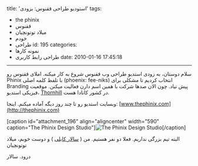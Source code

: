 title: 'استودیو طراحی ققنوس: بزودی'
tags:
  - the phinix
  - ققنوس
  - میلاد توتونچیان
  - خودم
  - طراحی
id: 195
categories:
  - نمونه کارها
  - طراحی رابط کاربری
date: 2010-01-16 17:45:18
---

سلام دوستان، به زودی استدیو طراحی وب ققنوس شروع به کار میکنه. املای ققنوس رو Phinix با تلفظ کلمه اصلی (phoenix: fee-niks) انتخاب کردیم تا مشکلی برای Branding پیش نیاد. چون الان صدها شرکت با همین اسم دارن فعالیت میکنن. موقعیت فیزیکی استدیو، [Thornhill](http://en.wikipedia.org/wiki/Thornhill,_Ontario) در کشور کانادا هست.

وبسایت استدیو رو تا چند روز دیگه آماده میکنم. اینجا: [www.thephinix.com](http://thephinix.com)

[caption id="attachment_196" align="aligncenter" width="590" caption="The Phinix Design Studio"]![The Phinix Design Studio](http://sallar.me/wp-content/uploads/2010/01/comingsoon2.png "comingsoon")[/caption]

البته تیم بزرگی نداریم. فعلا دو نفر هستیم. من ( [سالار کابلی](http://sallar.me) ) و دوست خوبم، میلاد توتونچیان

درود. سالار
